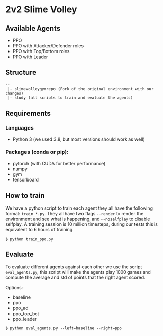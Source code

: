 # 2v2 Slime Volley

## Available Agents

* PPO
* PPO with Attacker/Defender roles
* PPO with Top/Bottom roles
* PPO with Leader

## Structure

```
--
 |- slimevolleygymrepo (Fork of the original environment with our changes)
 |- study (all scripts to train and evaluate the agents)
```

## Requirements

### Languages
* Python 3 (we used 3.8, but most versions should work as well)
### Packages (conda or pip):
* pytorch (with CUDA for better performance)
* numpy
* gym
* tensorboard

## How to train

We have a python script to train each agent they all have the following format: `train_*.py`. They all have two flags `--render` to render the environment and see what is happening, and `--noselfplay` to disable selfplay. A training session is 10 million timesteps, during our tests this is equivalent to 6 hours of training. 

```shell
$ python train_ppo.py
```

## Evaluate

To evaluate different agents against each other we use the script `eval_agents.py`, this script will make the agents play 1000 games and compute the average and std of points that the right agent scored.   

Options:
* baseline
* ppo
* ppo_ad
* ppo_top_bot
* ppo_leader

```shell
$ python eval_agents.py --left=baseline --right=ppo
```
